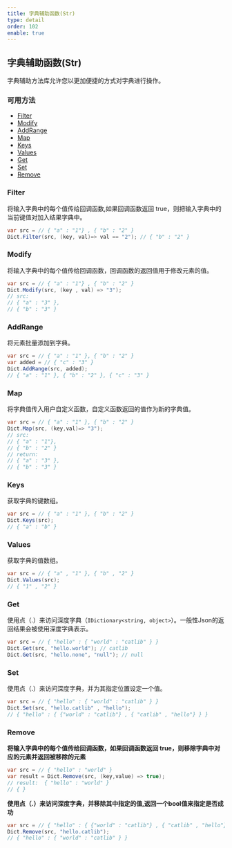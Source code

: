 ```yaml
---
title: 字典辅助函数(Str)
type: detail
order: 102
enable: true
---
```


## 字典辅助函数(Str)

字典辅助方法库允许您以更加便捷的方式对字典进行操作。

### 可用方法

- [Filter](#Filter)
- [Modify](#Modify)
- [AddRange](#AddRange)
- [Map](#Map)
- [Keys](#Keys)
- [Values](#Values)
- [Get](#Get)
- [Set](#Set)
- [Remove](#Remove)

### Filter

将输入字典中的每个值传给回调函数,如果回调函数返回 true，则把输入字典中的当前键值对加入结果字典中。

```csharp
var src = // { "a" : "1"} , { "b" : "2" }
Dict.Filter(src, (key, val)=> val == "2"); // { "b" : "2" }
```

### Modify

将输入字典中的每个值传给回调函数，回调函数的返回值用于修改元素的值。

```csharp
var src = // { "a" : "1"} , { "b" : "2" }
Dict.Modify(src, (key , val) => "3");
// src:
// { "a" : "3" },
// { "b" : "3" }
```

### AddRange

将元素批量添加到字典。

```csharp
var src = // { "a" : "1" }, { "b" : "2" }
var added = // { "c" : "3" }
Dict.AddRange(src, added); 
// { "a" : "1" }, { "b" : "2" }, { "c" : "3" }
```

### Map

将字典值传入用户自定义函数，自定义函数返回的值作为新的字典值。

```csharp
var src = // { "a" : "1" }, { "b" : "2" }
Dict.Map(src, (key,val)=> "3");
// src:
// { "a" : "1"},
// { "b" : "2" }
// return:
// { "a" : "3" },
// { "b" : "3" }
```

### Keys

获取字典的键数组。

```csharp
var src = // { "a" : "1" }, { "b" : "2" }
Dict.Keys(src);
// { "a" : "b" }
```

### Values

获取字典的值数组。

```csharp
var src = // { "a" , "1" }, { "b" , "2" }
Dict.Values(src);
// { "1" , "2" }
```

### Get

使用点（.）来访问深度字典（`IDictionary<string, object>`）。一般性Json的返回结果会被使用深度字典表示。

```csharp
var src = // { "hello" : { "world" : "catlib" } }
Dict.Get(src, "hello.world"); // catlib
Dict.Get(src, "hello.none", "null"); // null  
```

### Set

使用点（.）来访问深度字典，并为其指定位置设定一个值。

```csharp
var src = // { "hello" : { "world" : "catlib" } }
Dict.Set(src, "hello.catlib" , "hello");
// { "hello" : { {"world" : "catlib"} , { "catlib" , "hello"} } }
```

### Remove

**将输入字典中的每个值传给回调函数，如果回调函数返回 true，则移除字典中对应的元素并返回被移除的元素**

```csharp
var src = // { "hello" : "world" }
var result = Dict.Remove(src, (key,value) => true);
// result:  { "hello" : "world" }
// { }
```

**使用点（.）来访问深度字典，并移除其中指定的值,返回一个bool值来指定是否成功**

```csharp
var src = // { "hello" : { {"world" : "catlib"} , { "catlib" , "hello"} } }
Dict.Remove(src, "hello.catlib");
// { "hello" : { "world" : "catlib" } }
```
